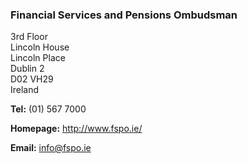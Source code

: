 ###  Financial Services and Pensions Ombudsman

3rd Floor  
Lincoln House  
Lincoln Place  
Dublin 2  
D02 VH29  
Ireland

**Tel:** (01) 567 7000

**Homepage:** [ http://www.fspo.ie/ ](http://www.fspo.ie/)

**Email:** [ info@fspo.ie ](mailto:info@fspo.ie)
